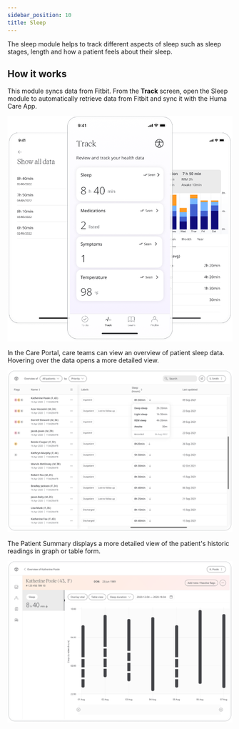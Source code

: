 ```yaml
---
sidebar_position: 10
title: Sleep
---
```


The sleep module helps to track different aspects of sleep such as sleep stages, length and how a patient feels about their sleep.

## How it works

This module syncs data from Fitbit. From the **Track** screen, open the Sleep module to automatically retrieve data from Fitbit and sync it with the Huma Care App.

![Sleep](./assets/Sleep01.png)

In the Care Portal, care teams can view an overview of patient sleep data. Hovering over the data opens a more detailed view.

![Sleep](./assets/Sleep02.png)

The Patient Summary displays a more detailed view of the patient's historic readings in graph or table form.

![Sleep](./assets/Sleep03.png)
